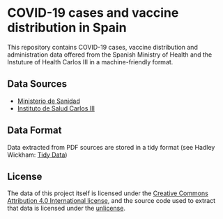 # COVID-19 cases and vaccine distribution in Spain

This repository contains COVID-19 cases, vaccine distribution and administration data offered from the Spanish Ministry of Health and the Instuture of Health Carlos III in a machine-friendly format.

## Data Sources

* [Ministerio de Sanidad](https://www.sanidad.gob.es/areas/alertasEmergenciasSanitarias/alertasActuales/nCov/situacionActual.htm)
* [Instituto de Salud Carlos III](https://cnecovid.isciii.es/covid19/)

## Data Format

Data extracted from PDF sources are stored in a tidy format (see Hadley Wickham: [Tidy Data](https://dx.doi.org/10.18637/jss.v059.i10))

## License

The data of this project itself is licensed under the [Creative Commons Attribution 4.0 International license](http://creativecommons.org/licenses/by/4.0/), and the source code used to extract that data is licensed under the [unlicense](UNLICENSE.txt).
